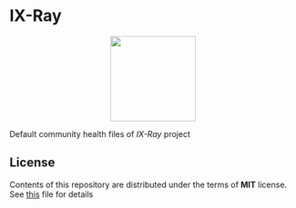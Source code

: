 # IX-Ray

<!-- markdownlint-disable MD033 -->
<p align="center">
  <img src="https://github.com/ixray-team/ixray/raw/default/logo.png" width="150" height="150" />
</p>
<!-- markdownlint-enable MD033 -->

Default community health files of _IX-Ray_ project

## License

Contents of this repository are distributed under the terms of __MIT__ license. See [this](LICENSE) file for details
